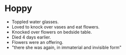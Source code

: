 # Hoppy
* Toppled water glasses.
* Loved to knock over vases and eat flowers.
* Knocked over flowers on bedside table.
* Died 4 days earlier.
* Flowers were an offering.
* "there she was again, in immaterial and invisible form"

